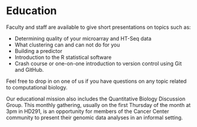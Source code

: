 # Education

Faculty and staff are available to give short presentations on topics such as:

* Determining quality of your microarray and HT-Seq data
* What clustering can and can not do for you
* Building a predictor
* Introduction to the R statistical software
* Crash course or one-on-one introduction to version control using Git and GitHub.

Feel free to drop in on one of us if you have questions on any topic related to computational biology.

Our educational mission also includes the Quantitative Biology
Discussion Group.  This monthly gathering, usually on the first
Thursday of the month at 3pm in HD291, is an opportunity for members
of the Cancer Center community to present their genomic data analyses
in an informal setting.
